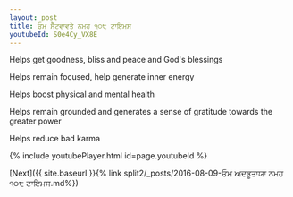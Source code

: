 ```yaml
---
layout: post
title: ਓਮ ਸੈੱਟਵਾਵਤੇ ਨਮਹ ੧੦੮ ਟਾਇਮਸ
youtubeId: S0e4Cy_VX8E
---
```

 
 
Helps get goodness, bliss and peace and God's blessings
 
Helps remain focused, help generate inner energy 
 
Helps boost physical and mental health 
 
Helps remain grounded and generates a sense of gratitude towards the greater power 
 
Helps reduce bad karma
 
 
 
 


{% include youtubePlayer.html id=page.youtubeId %}
 
[Next]({{ site.baseurl }}{% link  split2/_posts/2016-08-09-ਓਮ ਅਦਭੂਤਾਯਾ ਨਮਹ ੧੦੮ ਟਾਇਮਸ.md%})
 
